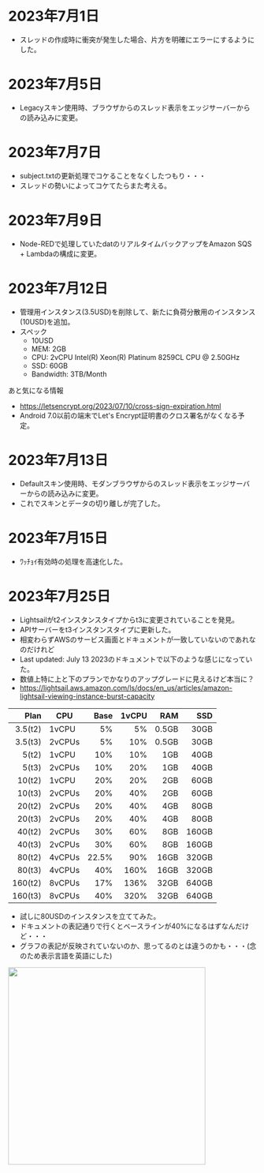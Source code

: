 # 2023年7月1日

- スレッドの作成時に衝突が発生した場合、片方を明確にエラーにするようにした。

# 2023年7月5日

- Legacyスキン使用時、ブラウザからのスレッド表示をエッジサーバーからの読み込みに変更。

# 2023年7月7日

- subject.txtの更新処理でコケることをなくしたつもり・・・
- スレッドの勢いによってコケてたらまた考える。

# 2023年7月9日

- Node-REDで処理していたdatのリアルタイムバックアップをAmazon SQS + Lambdaの構成に変更。

# 2023年7月12日

- 管理用インスタンス(3.5USD)を削除して、新たに負荷分散用のインスタンス(10USD)を追加。
- スペック
  - 10USD
  - MEM: 2GB
  - CPU: 2vCPU Intel(R) Xeon(R) Platinum 8259CL CPU @ 2.50GHz
  - SSD: 60GB 
  - Bandwidth: 3TB/Month
 
あと気になる情報

- https://letsencrypt.org/2023/07/10/cross-sign-expiration.html
- Android 7.0以前の端末でLet's Encrypt証明書のクロス署名がなくなる予定。

# 2023年7月13日

- Defaultスキン使用時、モダンブラウザからのスレッド表示をエッジサーバーからの読み込みに変更。
- これでスキンとデータの切り離しが完了した。

# 2023年7月15日

- ﾜｯﾁｮｲ有効時の処理を高速化した。

# 2023年7月25日

- Lightsailがt2インスタンスタイプからt3に変更されていることを発見。
- APIサーバーをt3インスタンスタイプに更新した。
- 相変わらずAWSのサービス画面とドキュメントが一致していないのであれなのだけれど
- Last updated: July 13 2023のドキュメントで以下のような感じになっていた。
- 数値上特に上と下のプランでかなりのアップグレードに見えるけど本当に？
- https://lightsail.aws.amazon.com/ls/docs/en_us/articles/amazon-lightsail-viewing-instance-burst-capacity

|Plan|CPU|Base|1vCPU|RAM|SSD|
|---:|---|---:|---:|---:|---:|
|3.5(t2)|1vCPU|5%|5%|0.5GB|30GB|
|3.5(t3)|2vCPUs|5%|10%|0.5GB|30GB|
|5(t2)|1vCPU|10%|10%|1GB|40GB|
|5(t3)|2vCPUs|10%|20%|1GB|40GB|
|10(t2)|1vCPU|20%|20%|2GB|60GB|
|10(t3)|2vCPUs|20%|40%|2GB|60GB|
|20(t2)|2vCPUs|20%|40%|4GB|80GB|
|20(t3)|2vCPUs|20%|40%|4GB|80GB|
|40(t2)|2vCPUs|30%|60%|8GB|160GB|
|40(t3)|2vCPUs|30%|60%|8GB|160GB|
|80(t2)|4vCPUs|22.5%|90%|16GB|320GB|
|80(t3)|4vCPUs|40%|160%|16GB|320GB|
|160(t2)|8vCPUs|17%|136%|32GB|640GB|
|160(t3)|8vCPUs|40%|320%|32GB|640GB|

- 試しに80USDのインスタンスを立ててみた。
- ドキュメントの表記通りで行くとベースラインが40%になるはずなんだけど・・・
- グラフの表記が反映されていないのか、思ってるのとは違うのかも・・・(念のため表示言語を英語にした)

<img src="https://t1.jpnkn.com/wp-content/uploads/2023/07/25013536/2023-07-25-01_26_11-Lightsail.png" width="400">


